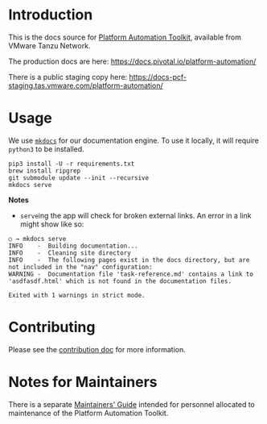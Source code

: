 # Introduction

This is the docs source for
[Platform Automation Toolkit](https://network.pivotal.io/products/platform-automation),
available from VMware Tanzu Network.

The production docs are here:
https://docs.pivotal.io/platform-automation/

There is a public staging copy here:
https://docs-pcf-staging.tas.vmware.com/platform-automation/

# Usage

We use [`mkdocs`](https://www.mkdocs.org/) for our documentation engine.
To use it locally, it will require `python3` to be installed.

```
pip3 install -U -r requirements.txt
brew install ripgrep
git submodule update --init --recursive
mkdocs serve
```

**Notes**
* `serve`ing the app will check for broken external links.
  An error in a link might show like so:

```
○ → mkdocs serve
INFO    -  Building documentation...
INFO    -  Cleaning site directory
INFO    -  The following pages exist in the docs directory, but are not included in the "nav" configuration:
WARNING -  Documentation file 'task-reference.md' contains a link to 'asdfasdf.html' which is not found in the documentation files.

Exited with 1 warnings in strict mode.
```

# Contributing

Please see the [contribution doc](CONTRIBUTING.md) for more information.

# Notes for Maintainers

There is a separate [Maintainers' Guide](MAINTAINERS_GUIDE.md)
intended for personnel allocated to maintenance
of the Platform Automation Toolkit.
